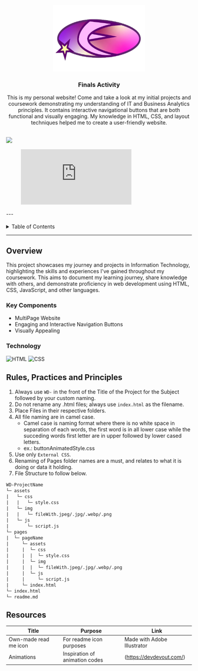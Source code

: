 <a name="readme-top">

<br/>

<br />
<div align="center">
  <a href="https://github.com/suhnity/">
  <!-- TODO: If you want to add logo or banner you can add it here -->
    <img src="./assets/img/readme-icon.png" alt="elanyork" width="250" height="180">
  </a>
<!-- TODO: Change Title to the name of the title of your Project -->
  <h3 align="center">Finals Activity</h3>
</div>
<!-- TODO: Make a short description -->
<div align="center">
This is my personal website! Come and take a look at my initial projects and coursework demonstrating my understanding of IT and Business Analytics principles. It contains interactive navigational buttons that are both functional and visually engaging. My knowledge in HTML, CSS, and layout techniques helped me to create a user-friendly website.
</div>

<br />

![](https://visit-counter.vercel.app/counter.png?page=suhnity/WD-Finals)
<figure><embed src="https://wakatime.com/share/@suhnity/d15d1296-6efc-4452-a6fa-94d294638c44.svg"></embed></figure>
---

<br />
<br />

<details>
  <summary>Table of Contents</summary>
  <ol>
    <li>
      <a href="#overview">Overview</a>
      <ol>
        <li>
          <a href="#key-components">Key Components</a>
        </li>
        <li>
          <a href="#technology">Technology</a>
        </li>
      </ol>
    </li>
    <li>
      <a href="#rule,-practices-and-principles">Rules, Practices and Principles</a>
    </li>
    <li>
      <a href="#resources">Resources</a>
    </li>
  </ol>
</details>

---

## Overview
This project showcases my journey and projects in Information Technology, highlighting the skills and experiences I've gained throughout my coursework. This aims to document my learning journey, share knowledge with others, and demonstrate proficiency in web development using HTML, CSS, JavaScript, and other languages.

### Key Components
- MultiPage Website
- Engaging and Interactive Navigation Buttons
- Visually Appealing

### Technology
<!-- TODO: List of Technology Used -->
![HTML](https://img.shields.io/badge/HTML-E34F26?style=for-the-badge&logo=html5&logoColor=white)
![CSS](https://img.shields.io/badge/CSS-1572B6?style=for-the-badge&logo=css3&logoColor=white)

## Rules, Practices and Principles
1. Always use `WD-` in the front of the Title of the Project for the Subject followed by your custom naming.
2. Do not rename any .html files; always use `index.html` as the filename.
3. Place Files in their respective folders.
4. All file naming are in camel case.
   - Camel case is naming format where there is no white space in separation of each words, the first word is in all lower case while the succeding words first letter are in upper followed by lower cased letters.
   - ex.: buttonAnimatedStyle.css
5. Use only `External CSS`.
6. Renaming of Pages folder names are a must, and relates to what it is doing or data it holding.
7. File Structure to follow below.

```
WD-ProjectName
└─ assets
|   └─ css
|   |   └─ style.css
|   └─ img
|   |   └─ fileWith.jpeg/.jpg/.webp/.png
|   └─ js
|       └─ script.js
└─ pages
|  └─ pageName
|     └─ assets
|     |  └─ css
|     |  |  └─ style.css
|     |  └─ img
|     |  |  └─ fileWith.jpeg/.jpg/.webp/.png
|     |  └─ js
|     |     └─ script.js
|     └─ index.html
└─ index.html
└─ readme.md
```

## Resources

<!-- TODO: Add References -->
| Title | Purpose | Link |
|-|-|-|
| Own-made read me icon | For readme icon purposes | Made with Adobe Illustrator |
| Animations | Inspiration of animation codes | (https://devdevout.com/) |

